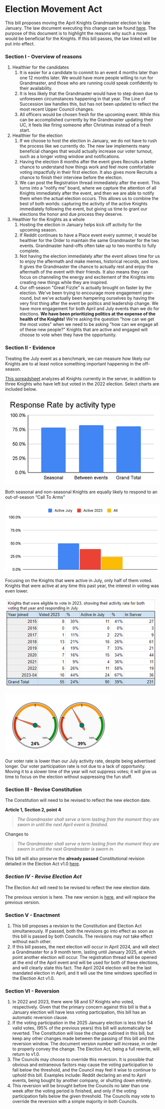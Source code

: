 [Bill number: 8-202]: #
[Author: Grandmaster LadyVulcan]: #
[Proposed Date: 2/22/2024]: #
[Passed Date: 3/9/2024]: #

# Election Movement Act
This bill proposes moving the April Knights Grandmaster election to late January. The law document executing this change can be found [here](../Statutes/Elections.md). The purpose of this document is to highlight the reasons why such a move would be beneficial for the Knights. If this bill passes, the law linked will be put into effect.

### Section I - Overview of reasons
1. Healthier for the candidates
    1. It is easier for a candidate to commit to an event 4 months later than one 12 months later. We would have more people willing to run for Grandmaster, and those who are running could speak confidently to their availability.
    1. It is less likely that the Grandmaster would have to step down due to unforeseen circumstances happening in that year. The Line of Succession law handles this, but has not been updated to reflect the most recent Upper Council changes.
    1. All officers would be chosen fresh for the upcoming event. While this can be accomplished currently by the Grandmaster updating their UC, it feels like firing someone after Christmas instead of a fresh start.
1. Healthier for the election
    1. If we choose to host the election in January, we do not have to rush the process like we currently do. The new law implements many beneficial changes that would actually increase our voter turnout, such as a longer voting window and notifications.
    1. Having the election 8 months after the event gives Recruits a better chance to understand how things work and feel more comfortable voting impactfully in their first election. It also gives more Recruits a chance to finish their interview before the election.
    1. We can post the Registration thread immediately after the event. This turns into a “notify me” board, where we capture the attention of all Knights immediately after the event, and then we are able to notify them when the actual election occurs. This allows us to combine the best of both worlds: capturing the activity of the active Knights immediately following the event, but giving us time to grant our elections the honor and due process they deserve.
1. Healthier for the Knights as a whole
    1. Hosting the election in January helps kick off activity for the upcoming season.
    1. If Reddit continues to have a Place event every summer, it would be healthier for the Order to maintain the same Grandmaster for the two events. Grandmaster hand-offs often take up to two months to fully complete.
    1. Not having the election immediately after the event allows time for us to enjoy the aftermath and make memes, historical records, and lore. It gives the Grandmaster the chance to actually rest and enjoy the aftermath of the event with their friends. It also means they can focus on channeling the energy and excitement of the Knights into creating new things while they are inspired.
    1. Our off-season "Great Fizzle" is actually brought on faster by the election. We've been trying to encourage more engagement year-round, but we've actually been hampering ourselves by having the very first thing after the event be politics and leadership change. We have more engagement for both April and July events than we do for elections. **We have been prioritizing politics at the expense of the health of the Knights!** We're asking the question "how can we get the most votes" when we need to be asking "how can we engage all of these new people?" Knights that are active and engaged will choose to vote when they have the opportunity.

### Section II - Evidence
Treating the July event as a benchmark, we can measure how likely our Knights are to at least notice something important happening in the off-season.

[This spreadsheet](https://docs.google.com/spreadsheets/d/1v_FhN9lcz8-3yN95BYIMjbrTK5TGoVjDsFle_OO96ZM/edit?usp=sharing) analyzes all Knights currently in the server, in addition to three Knights who have left but voted in the 2022 election. Select charts are included below.

![Alt text](../References/8-202-1.png)

Both seasonal and non-seasonal Knights are equally likely to respond to an out-of-season “Call To Arms”

![Alt text](../References/8-202-2.png)

Focusing on the Knights that were active in July, only half of them voted. Knights that were active at any time this past year, the interest in voting was even lower.

![Alt text](../References/8-202-3.png)

![Alt text](../References/8-202-4.png)

Our voter rate is lower than our July activity rate, despite being advertised longer. Our voter participation rate is not due to a lack of opportunity. Moving it to a slower time of the year will not suppress votes; it will give us time to focus on the election without suppressing the fun stuff.

### Section III - Revise Constitution
The Constitution will need to be revised to reflect the new election date.

**Article 1, Section 2, point 4**

> *The Grandmaster shall serve a term lasting from the moment they are sworn in until the next April event is finished.*

Changes to

> *The Grandmaster shall serve a term lasting from the moment they are sworn in until the next Grandmaster is sworn in.*

This bill will also preserve the **already passed** Constitutional revision detailed in the Election Act v1.0 [here](../Statutes/Constitution.md).

### *Section IV - Revise Election Act*
The Election Act will need to be revised to reflect the new election date.

The previous version is here. The new version is [here](../Statutes/Elections.md), and will replace the previous version.

### Section V - Enactment
1. This bill proposes a revision to the Constitution and Election Act simultaneously. If passed, both the revisions go into effect as soon as this bill is passed by both Councils. The revisions may not take effect without each other.
1. If this bill passes, the next election will occur in April 2024, and will elect a Grandmaster for a 9 month term, lasting until January 2025, at which point another election will occur. The registration thread will be opened at the end of the April event and will be used for both of these elections, and will clearly state this fact. The April 2024 election will be the last mandated election in April, and it will use the time windows specified in the Election Act v1.0.

### Section VI - Reversion
1. In 2022 and 2023, there were 58 and 57 Knights who voted, respectively. Given that the primary concern against this bill is that a January election will have less voting participation, this bill has an automatic reversion clause.
1. If the voting participation in the 2025 January election is less than 54 valid votes, (95% of the previous years) this bill will automatically be reverted. The Constitution will lose the change outlined in this bill, but keep any other changes made between the passing of this bill and the reversion window. The document version number will increase, in order to properly convey the change. The Election Act, being a full rewrite, will return to v1.0.
1. The Councils may choose to override this reversion. It is possible that obvious and extraneous factors may cause the voting participation to fall below the threshold, and the Council may feel it wise to continue to uphold this bill. Examples include: Reddit declaring an end to April events, being bought by another company, or shutting down entirely.
1. This reversion will be brought before the Councils no later than one week after the voting period is finished, and only if the voting participation falls below the given threshold. The Councils may vote to override the reversion with a simple majority in both Councils.
